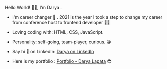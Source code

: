 Hello World! 🙋‍♀️, I’m Darya .

- I'm career changer 💪 . 2021 is the year I took a step to change my career from conference host to frontend developer  👩‍💻

- Loving coding with: HTML, CSS, JavaScript. 

- Personality: self-going, team-player, curious. 😀

- Say hi 👋  on LinkedIn: [Darya on LinkedIn](https://www.linkedin.com/in/daryalapata/)

- Here is my portfolio :  [Portfolio - Darya Lapata](https://dala-my-portfolio.netlify.app) 😎
